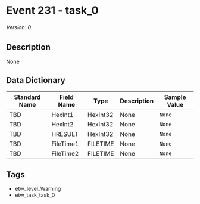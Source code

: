 # Event 231 - task_0
###### Version: 0

## Description
None

## Data Dictionary
|Standard Name|Field Name|Type|Description|Sample Value|
|---|---|---|---|---|
|TBD|HexInt1|HexInt32|None|`None`|
|TBD|HexInt2|HexInt32|None|`None`|
|TBD|HRESULT|HexInt32|None|`None`|
|TBD|FileTime1|FILETIME|None|`None`|
|TBD|FileTime2|FILETIME|None|`None`|

## Tags
* etw_level_Warning
* etw_task_task_0